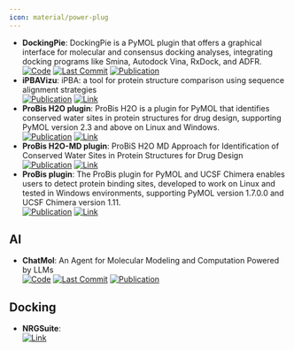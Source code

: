 ```yaml
---
icon: material/power-plug
---
```


- **DockingPie**: DockingPie is a PyMOL plugin that offers a graphical interface for molecular and consensus docking analyses, integrating docking programs like Smina, Autodock Vina, RxDock, and ADFR.  
		[![Code](https://img.shields.io/github/stars/paiardin/DockingPie?style=for-the-badge&logo=github)](https://github.com/paiardin/DockingPie) [![Last Commit](https://img.shields.io/github/last-commit/paiardin/DockingPie?style=for-the-badge&logo=github)](https://github.com/paiardin/DockingPie) [![Publication](https://img.shields.io/badge/Publication-Citations:29-blue?style=for-the-badge&logo=bookstack)](https://doi.org/10.1093/bioinformatics/btac452) 
- **iPBAVizu**: iPBA: a tool for protein structure comparison using sequence alignment strategies  
	[![Publication](https://img.shields.io/badge/Publication-Citations:82-blue?style=for-the-badge&logo=bookstack)](https://doi.org/10.1093/nar/gkr333) [![Link](https://img.shields.io/badge/Link-online-brightgreen?style=for-the-badge&logo=cachet&logoColor=65FF8F)](https://www.dsimb.inserm.fr/dsimb_tools/iPBAVizu/) 
- **ProBis H2O plugin**: ProBis H2O is a plugin for PyMOL that identifies conserved water sites in protein structures for drug design, supporting PyMOL version 2.3 and above on Linux and Windows.  
	[![Publication](https://img.shields.io/badge/Publication-Citations:43-blue?style=for-the-badge&logo=bookstack)](doi:10.1021/acs.jcim.7b00443) [![Link](https://img.shields.io/badge/Link-online-brightgreen?style=for-the-badge&logo=cachet&logoColor=65FF8F)](http://insilab.org/probis-h2o/) 
- **ProBis H2O-MD plugin**: ProBiS H2O MD Approach for Identification of Conserved Water Sites in Protein Structures for Drug Design  
	[![Publication](https://img.shields.io/badge/Publication-Citations:18-blue?style=for-the-badge&logo=bookstack)](https://doi.org/10.1021/acsmedchemlett.9b00651) [![Link](https://img.shields.io/badge/Link-online-brightgreen?style=for-the-badge&logo=cachet&logoColor=65FF8F)](http://insilab.org/probis-h2o-md/) 
- **ProBis plugin**: The ProBis plugin for PyMOL and UCSF Chimera enables users to detect protein binding sites, developed to work on Linux and tested in Windows environments, supporting PyMOL version 1.7.0.0 and UCSF Chimera version 1.11.  
	[![Publication](https://img.shields.io/badge/Publication-Citations:28-blue?style=for-the-badge&logo=bookstack)](https://doi.org/10.1021/acs.jmedchem.6b01277) [![Link](https://img.shields.io/badge/Link-online-brightgreen?style=for-the-badge&logo=cachet&logoColor=65FF8F)](http://insilab.org/probis-plugin/) 

## **AI**
- **ChatMol**: An Agent for Molecular Modeling and Computation Powered by LLMs  
		[![Code](https://img.shields.io/github/stars/ChatMol/ChatMol?style=for-the-badge&logo=github)](https://github.com/ChatMol/ChatMol) [![Last Commit](https://img.shields.io/github/last-commit/ChatMol/ChatMol?style=for-the-badge&logo=github)](https://github.com/ChatMol/ChatMol) [![Publication](https://img.shields.io/badge/Publication-Citations:0-blue?style=for-the-badge&logo=bookstack)](https://doi.org/10.18653/v1%2F2024.langmol-1.7) 

## **Docking**
- **NRGSuite**:   
	[![Link](https://img.shields.io/badge/Link-online-brightgreen?style=for-the-badge&logo=cachet&logoColor=65FF8F)](http://biophys.umontreal.ca/nrg/resources.html) 
